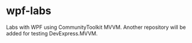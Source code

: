 # wpf-labs

Labs with WPF using CommunityToolkit MVVM.
Another repository will be added for testing DevExpress.MVVM.
